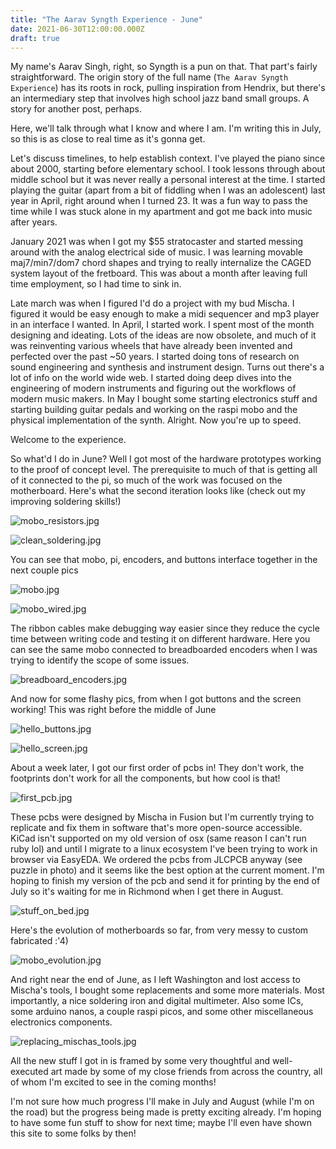 ```yaml
---
title: "The Aarav Syngth Experience - June"
date: 2021-06-30T12:00:00.000Z
draft: true
---
```


My name's Aarav Singh, right, so Syngth is a pun on that. That part's fairly straightforward. The origin story of the full name (`The Aarav Syngth Experience`) has its roots in rock, pulling inspiration from Hendrix, but there's an intermediary step that involves high school jazz band small groups. A story for another post, perhaps.

Here, we'll talk through what I know and where I am. I'm writing this in July, so this is as close to real time as it's gonna get.

Let's discuss timelines, to help establish context. I've played the piano since about 2000, starting before elementary school. I took lessons through about middle school but it was never really a personal interest at the time. I started playing the guitar (apart from a bit of fiddling when I was an adolescent) last year in April, right around when I turned 23. It was a fun way to pass the time while I was stuck alone in my apartment and got me back into music after years.

January 2021 was when I got my $55 stratocaster and started messing around with the analog electrical side of music. I was learning movable maj7/min7/dom7 chord shapes and trying to really internalize the CAGED system layout of the fretboard. This was about a month after leaving full time employment, so I had time to sink in.

Late march was when I figured I'd do a project with my bud Mischa. I figured it would be easy enough to make a midi sequencer and mp3 player in an interface I wanted. In April, I started work. I spent most of the month designing and ideating. Lots of the ideas are now obsolete, and much of it was reinventing various wheels that have already been invented and perfected over the past ~50 years. I started doing tons of research on sound engineering and synthesis and instrument design. Turns out there's a lot of info on the world wide web. I started doing deep dives into the engineering of modern instruments and figuring out the workflows of modern music makers. In May I bought some starting electronics stuff and starting building guitar pedals and working on the raspi mobo and the physical implementation of the synth. Alright. Now you're up to speed.

Welcome to the experience.

So what'd I do in June? Well I got most of the hardware prototypes working to the proof of concept level. The prerequisite to much of that is getting all of it connected to the pi, so much of the work was focused on the motherboard. Here's what the second iteration looks like (check out my improving soldering skills!)

![mobo_resistors.jpg](/images/synth_june/mobo_resistors.jpg?resize=450 'mobo_resistors.jpg')

![clean_soldering.jpg](/images/synth_june/clean_soldering.jpg?resize=300 'clean_soldering.jpg')

You can see that mobo, pi, encoders, and buttons interface together in the next couple pics

![mobo.jpg](/images/synth_june/mobo.jpg?resize=600 'mobo.jpg')

![mobo_wired.jpg](/images/synth_june/mobo_wired.jpg?resize=300 'mobo_wired.jpg')

The ribbon cables make debugging way easier since they reduce the cycle time between writing code and testing it on different hardware. Here you can see the same mobo connected to breadboarded encoders when I was trying to identify the scope of some issues.

![breadboard_encoders.jpg](/images/synth_june/breadboard_encoders.jpg?resize=600 'breadboard_encoders.jpg')

And now for some flashy pics, from when I got buttons and the screen working! This was right before the middle of June

![hello_buttons.jpg](/images/synth_june/hello_buttons.jpg?resize=450 'hello_buttons.jpg')

![hello_screen.jpg](/images/synth_june/hello_screen.jpg?resize=450 'hello_screen.jpg')

About a week later, I got our first order of pcbs in! They don't work, the footprints don't work for all the components, but how cool is that!

![first_pcb.jpg](/images/synth_june/first_pcb.jpg?resize=450 'first_pcb.jpg')

These pcbs were designed by Mischa in Fusion but I'm currently trying to replicate and fix them in software that's more open-source accessible. KiCad isn't supported on my old version of osx (same reason I can't run ruby lol) and until I migrate to a linux ecosystem I've been trying to work in browser via EasyEDA. We ordered the pcbs from JLCPCB anyway (see puzzle in photo) and it seems like the best option at the current moment. I'm hoping to finish my version of the pcb and send it for printing by the end of July so it's waiting for me in Richmond when I get there in August.

![stuff_on_bed.jpg](/images/synth_june/stuff_on_bed.jpg?resize=600 'stuff_on_bed.jpg')

Here's the evolution of motherboards so far, from very messy to custom fabricated :'4)

![mobo_evolution.jpg](/images/synth_june/mobo_evolution.jpg?resize=600 'mobo_evolution.jpg')

And right near the end of June, as I left Washington and lost access to Mischa's tools, I bought some replacements and some more materials. Most importantly, a nice soldering iron and digital multimeter. Also some ICs, some arduino nanos, a couple raspi picos, and some other miscellaneous electronics components.

![replacing_mischas_tools.jpg](/images/synth_june/replacing_mischas_tools.jpg?resize=600 'replacing_mischas_tools.jpg')

All the new stuff I got in is framed by some very thoughtful and well-executed art made by some of my close friends from across the country, all of whom I'm excited to see in the coming months!

I'm not sure how much progress I'll make in July and August (while I'm on the road) but the progress being made is pretty exciting already. I'm hoping to have some fun stuff to show for next time; maybe I'll even have shown this site to some folks by then!